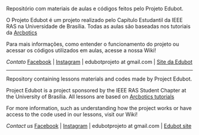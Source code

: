 Repositório com materiais de aulas e códigos feitos pelo Projeto Edubot.

O Projeto Edubot é um projeto realizado pelo Capítulo Estudantil da IEEE RAS na Universidade de Brasília. 
Todas as aulas são baseadas nos tutoriais da [Arcbotics](http://arcbotics.com/products/sparki/start/)

Para mais informações, como entender o funcionamento do projeto ou acessar os códigos utilizados em aulas, acesse a nossa Wiki!

*Contato* [Facebook](https://www.facebook.com/ieee.ras.unb) | [Instagram](https://www.instagram.com/projetoedubot/) | edubotprojeto at gmail.com | [Site da Edubot](https://sites.google.com/view/edubotunb/home)

---
Repository containing lessons materials and codes made by Project Edubot.

Project Edubot is a project sponsored by the IEEE RAS Student Chapter at the University of Brasília. 
All lessons are based on [Arcbotics tutorials](http://arcbotics.com/products/sparki/start/)

For more information, such as understanding how the project works or have access to the code used in our lessons, visit our Wiki!

*Contact us* [Facebook](https://www.facebook.com/ieee.ras.unb) | [Instagram](https://www.instagram.com/projetoedubot/) | edubotprojeto at gmail.com | [Edubot site](https://sites.google.com/view/edubotunb/home)
